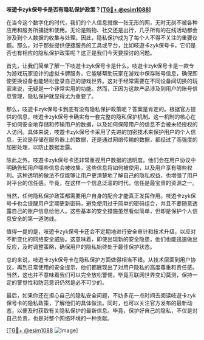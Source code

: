 **吱遊卡zyk保号卡是否有隐私保护政策？[[TG💪+ @esim1088](https://t.me/s/esim1088)]**

在当今这个数字化的时代，我们的个人信息就像一张无形的网，无时无刻不被各种应用和服务所捕捉和使用。无论是购物、社交还是出行，几乎所有的在线活动都会涉及到个人数据的收集与处理。因此，隐私保护成为了每个人不得不关注的重要议题。那么，对于那些提供便捷服务的工具或平台，比如吱遊卡zyk保号卡，它们是否也有相应的隐私保护政策呢？这正是我们今天要探讨的问题。

首先，让我们简单了解一下吱遊卡zyk保号卡是什么。吱遊卡zyk保号卡是一款专为游戏玩家设计的虚拟卡牌服务，它能够帮助玩家在游戏中保存账号信息，确保即使更换设备也能轻松登录自己的游戏世界。这对于经常需要在不同设备间切换的玩家来说，无疑是一个非常实用的功能。然而，正因为这款产品涉及到用户的账号信息管理，隐私保护就显得尤为重要了。

那么，吱遊卡zyk保号卡到底有没有隐私保护政策呢？答案是肯定的。根据官方提供的信息，吱遊卡zyk保号卡确实有一套完整的隐私保护机制。这一机制的核心在于如何安全地存储和传输用户的数据，以及如何保障用户的信息不会被未经授权的人访问。具体来说，吱遊卡zyk保号卡采用了先进的加密技术来保护用户的个人信息，无论是存储在服务器上的数据，还是通过网络传输的数据，都经过了高强度的加密处理，以防止数据泄露。

除此之外，吱遊卡zyk保号卡还非常重视用户数据的透明度。他们会在用户协议中明确告知用户哪些信息会被收集，这些信息将如何被使用，以及用户享有哪些权利。这种透明的做法不仅能够让用户更清楚地了解自己的隐私权益，也增强了用户对平台的信任感。毕竟，在这样一个信息泛滥的时代，信任是最宝贵的资源之一。

当然，任何隐私保护政策都需要用户自身的配合才能真正发挥作用。吱遊卡zyk保号卡也会提醒用户定期更新密码，避免使用过于简单的密码组合，并且不要随意透露自己的账户信息给他人。这些基本的安全措施虽然看似简单，但却是保护个人信息安全的第一道防线。

值得一提的是，吱遊卡zyk保号卡还会不定期地进行安全审计和技术升级，以应对不断变化的网络安全威胁。这意味着，即使出现新的安全隐患，他们也能迅速做出反应，及时调整策略，确保用户的隐私始终处于最佳保护状态。

总的来说，吱遊卡zyk保号卡在隐私保护方面做得相当不错。从技术层面到用户协议，再到日常使用的安全提示，他们都展现出了对用户隐私的高度尊重和责任感。当然，这也并不意味着我们可以完全放松警惕，毕竟互联网世界变幻莫测，保持一定的警觉性和防范意识仍然是必不可少的。

最后，如果你还在担心自己的隐私安全问题，不妨多花一点时间去阅读吱遊卡zyk保号卡的隐私政策，了解他们的具体做法。同时，也可以关注官方发布的最新动态，以便及时获取有关隐私保护的最新信息。毕竟，保护好自己的隐私，不仅是对自己负责，也是对整个网络环境的一种贡献。

[[TG💪+ @esim1088](https://t.me/s/esim1088) ![Image](https://i.postimg.cc/4NQfJmqS/Snipaste-2025-05-13-00-14-12.png)]